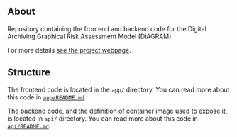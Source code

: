 ## About

Repository containing the frontend and backend code for the Digital Archiving Graphical Risk
Assessment Model (DiAGRAM).

For more details [see the project webpage](https://www.nationalarchives.gov.uk/information-management/manage-information/preserving-digital-records/research-collaboration/safeguarding-the-nations-digital-memory/).

## Structure

The frontend code is located in the `app/` directory. You can read more about this code in
[`app/README.md`](app/README.md).

The backend code, and the definition of container image used to expose it, is located in `api/`
directory. You can read more about this code in [`api/README.md`](api/README.md).
